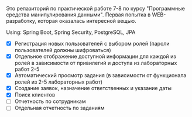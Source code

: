 Это репазиторий по практической работе 7-8 по курсу "Программные средства манипулирования данными".
Первая попытка в WEB-разработку, которая оказалась интересной вещью.

Using: Spring Boot, Spring Security, PostgreSQL, JPA

- [x] Регистрация новых пользователей с выбором ролей (пароли пользователей должны шифроваться) 
- [x] Отдельное отображение доступной информации для каждой из ролей в зависимости от привилегий и доступа из лабораторных работ 2-5
- [x] Автоматический просмотр задания (в зависимости от функционала ролей из 2-5 лабораторных работ)
- [x] Создание заявок, назначение ответственных и указание даты 
- [x] Поиск клиентов
- [ ] Отчетность по сотрудникам
- [ ] Отдельная отчетность по заданиям
